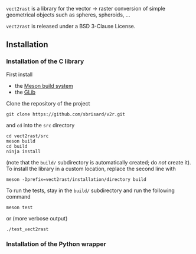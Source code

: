 `vect2rast` is a library for the vector → raster conversion of simple
 geometrical objects such as spheres, spheroids, …

`vect2rast` is released under a BSD 3-Clause License.

## Installation

### Installation of the C library

First install

- the [Meson build system](https://mesonbuild.com/)
- the [GLib](https://developer.gnome.org/glib/)

Clone the repository of the project

```
git clone https://github.com/sbrisard/v2r.git
```

and `cd` into the `src` directory

```
cd vect2rast/src
meson build
cd build
ninja install
```

(note that the `build/` subdirectory is automatically created; do *not* create
it). To install the library in a custom location, replace the second line with

```
meson -Dprefix=vect2rast/installation/directory build
```

To run the tests, stay in the `build/` subdirectory and run the following
command

```
meson test
```

or (more verbose output)

```
./test_vect2rast
```

### Installation of the Python wrapper

<!-- Local Variables: -->
<!-- fill-column: 80 -->
<!-- End: -->

